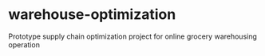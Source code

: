 # warehouse-optimization
Prototype supply chain optimization project for online grocery warehousing operation
